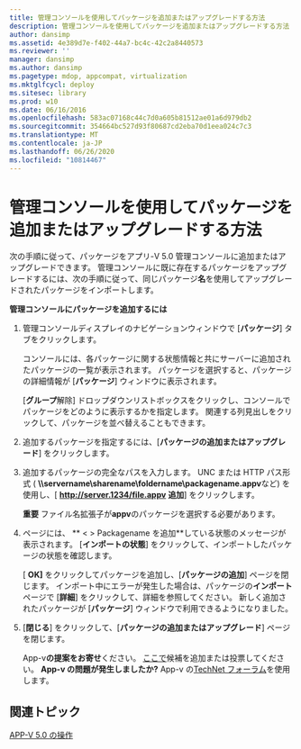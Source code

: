```yaml
---
title: 管理コンソールを使用してパッケージを追加またはアップグレードする方法
description: 管理コンソールを使用してパッケージを追加またはアップグレードする方法
author: dansimp
ms.assetid: 4e389d7e-f402-44a7-bc4c-42c2a8440573
ms.reviewer: ''
manager: dansimp
ms.author: dansimp
ms.pagetype: mdop, appcompat, virtualization
ms.mktglfcycl: deploy
ms.sitesec: library
ms.prod: w10
ms.date: 06/16/2016
ms.openlocfilehash: 583ac07168c44c7d0a605b81512ae01a6d979db2
ms.sourcegitcommit: 354664bc527d93f80687cd2eba70d1eea024c7c3
ms.translationtype: MT
ms.contentlocale: ja-JP
ms.lasthandoff: 06/26/2020
ms.locfileid: "10814467"
---
```

# 管理コンソールを使用してパッケージを追加またはアップグレードする方法


次の手順に従って、パッケージをアプリ-V 5.0 管理コンソールに追加またはアップグレードできます。 管理コンソールに既に存在するパッケージをアップグレードするには、次の手順に従って、同じパッケージ**名**を使用してアップグレードされたパッケージをインポートします。

**管理コンソールにパッケージを追加するには**

1.  管理コンソールディスプレイのナビゲーションウィンドウで [**パッケージ**] タブをクリックします。

    コンソールには、各パッケージに関する状態情報と共にサーバーに追加されたパッケージの一覧が表示されます。 パッケージを選択すると、パッケージの詳細情報が [**パッケージ**] ウィンドウに表示されます。

    [**グループ**解除] ドロップダウンリストボックスをクリックし、コンソールでパッケージをどのように表示するかを指定します。 関連する列見出しをクリックして、パッケージを並べ替えることもできます。

2.  追加するパッケージを指定するには、[**パッケージの追加またはアップグレード**] をクリックします。

3.  追加するパッケージの完全なパスを入力します。 UNC または HTTP パス形式 ( **\\\\servername\\sharename\\foldername\\packagename.appv**など) を使用し、[ **http://server.1234/file.appv** **追加**] をクリックします。

    **重要** ファイル名拡張子が**appv**のパッケージを選択する必要があります。

     

4.  ページには、 ** &lt; &gt; Packagename を追加**している状態のメッセージが表示されます。 [**インポートの状態**] をクリックして、インポートしたパッケージの状態を確認します。

    [ **OK]** をクリックしてパッケージを追加し、[**パッケージの追加**] ページを閉じます。 インポート中にエラーが発生した場合は、パッケージの**インポート**ページで [**詳細**] をクリックして、詳細を参照してください。 新しく追加されたパッケージが [**パッケージ**] ウィンドウで利用できるようになりました。

5.  [**閉じる**] をクリックして、[**パッケージの追加またはアップグレード**] ページを閉じます。

    App-v**の提案をお寄せ**ください。 [ここで](http://appv.uservoice.com/forums/280448-microsoft-application-virtualization)候補を追加または投票してください。 **App-v の問題が発生しましたか?** App-v の[TechNet フォーラム](https://social.technet.microsoft.com/Forums/home?forum=mdopappv)を使用します。

## 関連トピック


[APP-V 5.0 の操作](operations-for-app-v-50.md)

 

 






